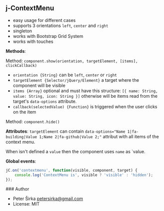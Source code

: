 ## j-ContextMenu

- easy usage for different cases
- supports 3 orientations `left`, `center` and `right`
- singleton
- works with Bootstrap Grid System
- works with touches

__Methods__:

Method: `component.show(orientation, targetElement, [items], clickCallback)`
- `orientation {String}` can be `left`, `center` or `right`
- `targetElement {Selector/jQuery/Element}` a target where the component will be visible
- `items {Array}` optional and must have this structure: `[{ name: String, value: String, icon: String }]` otherwise will be items read from the target's `data-options` attribute.
- `callback(selectedValue) {Function}` is triggered when the user clicks on the item

Method: `component.hide()`

__Attributes__:
`targetElement` can contain `data-options="Name 1|fa-building|Value 1;Name 2|fa-github|Value 2;"` attribut with all items of the context menu.

When isn't defined a `value` then the component uses `name` as `value.

__Global events__:

```javascript
jC.on('contextmenu', function(visible, component, target) {
    console.log('ContextMenu is', visible ? 'visible' : 'hidden');
});
```

### Author

- Peter Širka <petersirka@gmail.com>
- License: MIT